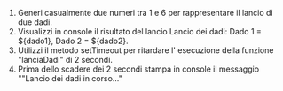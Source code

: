 1. Generi casualmente due numeri tra 1 e 6 per rappresentare il lancio di due dadi.
2. Visualizzi in console il risultato del lancio Lancio dei dadi: Dado 1 = ${dado1}, Dado 2 = ${dado2}.
3. Utilizzi il metodo setTimeout per ritardare l' esecuzione della funzione "lanciaDadi" di 2 secondi.
4. Prima dello scadere dei 2 secondi stampa in console il messaggio ""Lancio dei dadi in corso..."